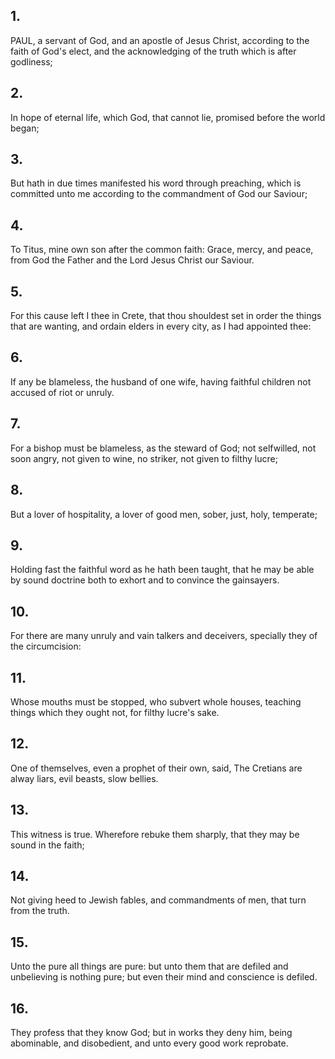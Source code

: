 ## 1.
PAUL, a servant of God, and an apostle of Jesus Christ, according to the faith of God's elect, and the acknowledging of the truth which is after godliness;
## 2.
In hope of eternal life, which God, that cannot lie, promised before the world began;
## 3.
But hath in due times manifested his word through preaching, which is committed unto me according to the commandment of God our Saviour;
## 4.
To Titus, mine own son after the common faith: Grace, mercy, and peace, from God the Father and the Lord Jesus Christ our Saviour.
## 5.
For this cause left I thee in Crete, that thou shouldest set in order the things that are wanting, and ordain elders in every city, as I had appointed thee:
## 6.
If any be blameless, the husband of one wife, having faithful children not accused of riot or unruly.
## 7.
For a bishop must be blameless, as the steward of God; not selfwilled, not soon angry, not given to wine, no striker, not given to filthy lucre;
## 8.
But a lover of hospitality, a lover of good men, sober, just, holy, temperate;
## 9.
Holding fast the faithful word as he hath been taught, that he may be able by sound doctrine both to exhort and to convince the gainsayers.
## 10.
For there are many unruly and vain talkers and deceivers, specially they of the circumcision:
## 11.
Whose mouths must be stopped, who subvert whole houses, teaching things which they ought not, for filthy lucre's sake.
## 12.
One of themselves, even a prophet of their own, said, The Cretians are alway liars, evil beasts, slow bellies.
## 13.
This witness is true. Wherefore rebuke them sharply, that they may be sound in the faith;
## 14.
Not giving heed to Jewish fables, and commandments of men, that turn from the truth.
## 15.
Unto the pure all things are pure: but unto them that are defiled and unbelieving is nothing pure; but even their mind and conscience is defiled.
## 16.
They profess that they know God; but in works they deny him, being abominable, and disobedient, and unto every good work reprobate.

